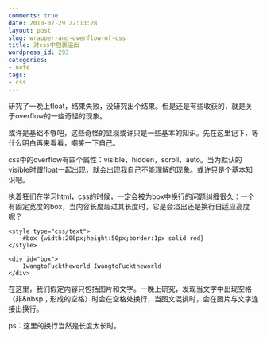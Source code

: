 ```yaml
---
comments: true
date: 2010-07-29 22:13:28
layout: post
slug: wrapper-and-overflow-of-css
title: 对css中包裹溢出
wordpress_id: 293
categories:
- note
tags:
- css
---
```


研究了一晚上float，结果失败，没研究出个结果。但是还是有些收获的，就是关于overflow的一些奇怪的现象。

或许是基础不够吧，这些奇怪的显现或许只是一些基本的知识。先在这里记下，等什么明白再来看看，嘲笑一下自己。

css中的overflow有四个属性：visible，hidden，scroll，auto。当为默认的visible时跟float一起出现，就会出现我自己不能理解的现象。或许只是个基本知识吧。

执着狂们在学习html，css的时候，一定会被为box中换行的问题纠缠很久：一个有固定宽度的box，当内容长度超过其长度时，它是会溢出还是换行自适应高度呢？

    
    
    <style type="css/text">
        #box {width:200px;height:50px;border:1px solid red}
    </style>
    	
    <div id="box">
        IwangtoFucktheworld IwangtoFucktheworld
    </div>
    


在这里，我们假定内容只包括图片和文字。一晚上研究，发现当文字中出现空格（非&nbsp；形成的空格）时会在空格处换行，当图文混排时，会在图片与文字连接出换行。

ps：这里的换行当然是长度太长时。
